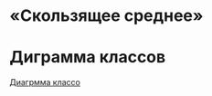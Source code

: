 # «Скользящее среднее»
# Диграмма классов
[Диагрмма классо](https://mermaid.live/edit#pako:eNqNUl1rwjAU_SvhPlkspa2t1SCCTB_2MLYxYTj6ktlYg23i0qRsE_3ti-3U-sFYHkJyzz3n3nuSDcxFQgHDPCNFMWYklSSPOTKriqAHUTKejkoqSUqnpFihTQ3v12BQKKLYfDg8xdpnjNb9hOvcHN8zuhsTRZ4E42pnI7Nb6DZYa21j3uzjCDfrtx8lSxkn2QyjRGgj08BemVqOyvQlF0ItaTJr1RmIlOnMOundrNZsbLo7H9lwqFyQOT1MfcF91lRfstoT_rEPt6aIKZpbqBQsacBjWsMWmjaid0JzhdF1k9eP4jjDhkUY6YIWf-Xedv4fxHq62spDPtiQSpYAVlJTG4xuTvZXqByIwdif0xiwOSZErmKI-dZw1oS_CZEfaFLodAl4QbLC3PQ6IYr-fshjCuUJlZUtgL2okgC8gU_AQdh1XL8fdXy_3-n2XT-w4csk-ZETRmE3cPsdE_PDaGvDd1XVdcKe5wWeF3WDKAqDTm_7Ayld9wM)
